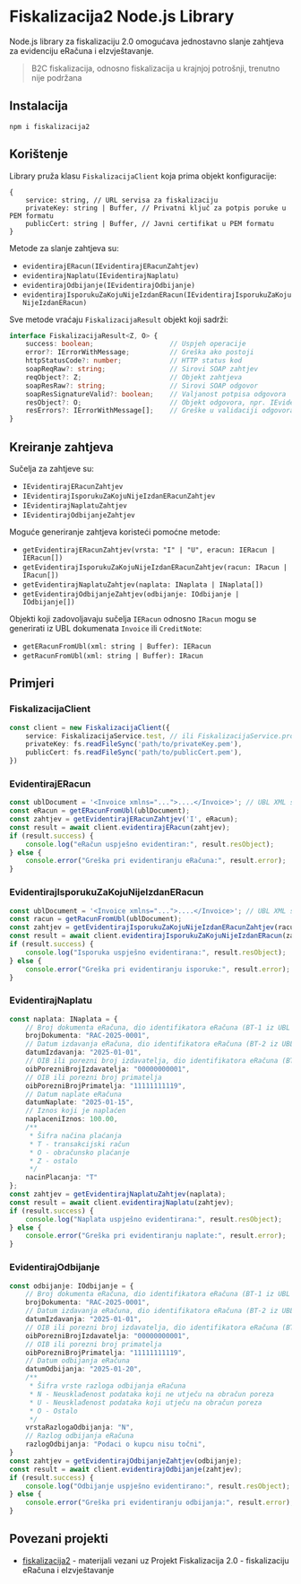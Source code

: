 # Fiskalizacija2 Node.js Library

Node.js library za fiskalizaciju 2.0 omogućava jednostavno slanje zahtjeva za evidenciju eRačuna i eIzvještavanje.

> B2C fiskalizacija, odnosno fiskalizacija u krajnjoj potrošnji, trenutno nije podržana

## Instalacija

```npm i fiskalizacija2```

## Korištenje

Library pruža klasu `FiskalizacijaClient` koja prima objekt konfiguracije:

```text
{
    service: string, // URL servisa za fiskalizaciju
    privateKey: string | Buffer, // Privatni ključ za potpis poruke u PEM formatu
    publicCert: string | Buffer, // Javni certifikat u PEM formatu
}
```

Metode za slanje zahtjeva su:

- `evidentirajERacun(IEvidentirajERacunZahtjev)`
- `evidentirajNaplatu(IEvidentirajNaplatu)`
- `evidentirajOdbijanje(IEvidentirajOdbijanje)`
- `evidentirajIsporukuZaKojuNijeIzdanERacun(IEvidentirajIsporukuZaKojuNijeIzdanERacun)`

Sve metode vraćaju `FiskalizacijaResult` objekt koji sadrži:

```typescript
interface FiskalizacijaResult<Z, O> {
    success: boolean;                   // Uspjeh operacije
    error?: IErrorWithMessage;          // Greška ako postoji
    httpStatusCode?: number;            // HTTP status kod
    soapReqRaw?: string;                // Sirovi SOAP zahtjev
    reqObject?: Z;                      // Objekt zahtjeva
    soapResRaw?: string;                // Sirovi SOAP odgovor
    soapResSignatureValid?: boolean;    // Valjanost potpisa odgovora
    resObject?: O;                      // Objekt odgovora, npr. IEvidentirajERacunOdgovor
    resErrors?: IErrorWithMessage[];    // Greške u validaciji odgovora regexom (ne prekidaju obradu i ne utječu na success)
}
```

## Kreiranje zahtjeva

Sučelja za zahtjeve su:

- `IEvidentirajERacunZahtjev`
- `IEvidentirajIsporukuZaKojuNijeIzdanERacunZahtjev`
- `IEvidentirajNaplatuZahtjev`
- `IEvidentirajOdbijanjeZahtjev`

Moguće generiranje zahtjeva koristeći pomoćne metode:

- `getEvidentirajERacunZahtjev(vrsta: "I" | "U", eracun: IERacun | IERacun[])`
- `getEvidentirajIsporukuZaKojuNijeIzdanERacunZahtjev(racun: IRacun | IRacun[])`
- `getEvidentirajNaplatuZahtjev(naplata: INaplata | INaplata[])`
- `getEvidentirajOdbijanjeZahtjev(odbijanje: IOdbijanje | IOdbijanje[])`

Objekti koji zadovoljavaju sučelja `IERacun` odnosno `IRacun` mogu se generirati iz UBL dokumenata `Invoice` ili `CreditNote`:

- `getERacunFromUbl(xml: string | Buffer): IERacun`
- `getRacunFromUbl(xml: string | Buffer): IRacun`

## Primjeri

### FiskalizacijaClient

```typescript
const client = new FiskalizacijaClient({
    service: FiskalizacijaService.test, // ili FiskalizacijaService.prod
    privateKey: fs.readFileSync('path/to/privateKey.pem'),
    publicCert: fs.readFileSync('path/to/publicCert.pem'),
})
````

### EvidentirajERacun

```typescript
const ublDocument = '<Invoice xmlns="...">....</Invoice>'; // UBL XML string ili Buffer
const eRacun = getERacunFromUbl(ublDocument);
const zahtjev = getEvidentirajERacunZahtjev('I', eRacun);
const result = await client.evidentirajERacun(zahtjev);
if (result.success) {
    console.log("eRačun uspješno evidentiran:", result.resObject);
} else {
    console.error("Greška pri evidentiranju eRačuna:", result.error);
}
```

### EvidentirajIsporukuZaKojuNijeIzdanERacun

```typescript
const ublDocument = '<Invoice xmlns="...">....</Invoice>'; // UBL XML string ili Buffer
const racun = getRacunFromUbl(ublDocument);
const zahtjev = getEvidentirajIsporukuZaKojuNijeIzdanERacunZahtjev(racun);
const result = await client.evidentirajIsporukuZaKojuNijeIzdanERacun(zahtjev);
if (result.success) {
    console.log("Isporuka uspješno evidentirana:", result.resObject);
} else {
    console.error("Greška pri evidentiranju isporuke:", result.error);
}
```

### EvidentirajNaplatu

```typescript
const naplata: INaplata = {
    // Broj dokumenta eRačuna, dio identifikatora eRačuna (BT-1 iz UBL 2.1)
    brojDokumenta: "RAC-2025-0001",
    // Datum izdavanja eRačuna, dio identifikatora eRačuna (BT-2 iz UBL 2.1)
    datumIzdavanja: "2025-01-01",
    // OIB ili porezni broj izdavatelja, dio identifikatora eRačuna (BT-31 iz UBL 2.1)
    oibPorezniBrojIzdavatelja: "00000000001",
    // OIB ili porezni broj primatelja
    oibPorezniBrojPrimatelja: "11111111119",
    // Datum naplate eRačuna
    datumNaplate: "2025-01-15",
    // Iznos koji je naplaćen
    naplaceniIznos: 100.00,
    /**
     * Šifra načina plaćanja
     * T - transakcijski račun
     * O - obračunsko plaćanje
     * Z - ostalo
     */
    nacinPlacanja: "T"
};
const zahtjev = getEvidentirajNaplatuZahtjev(naplata);
const result = await client.evidentirajNaplatu(zahtjev);
if (result.success) {
    console.log("Naplata uspješno evidentirana:", result.resObject);
} else {
    console.error("Greška pri evidentiranju naplate:", result.error);
}
```

### EvidentirajOdbijanje

```typescript
const odbijanje: IOdbijanje = {
    // Broj dokumenta eRačuna, dio identifikatora eRačuna (BT-1 iz UBL 2.1)
    brojDokumenta: "RAC-2025-0001",
    // Datum izdavanja eRačuna, dio identifikatora eRačuna (BT-2 iz UBL 2.1)
    datumIzdavanja: "2025-01-01",
    // OIB ili porezni broj izdavatelja, dio identifikatora eRačuna (BT-31 iz UBL 2.1)
    oibPorezniBrojIzdavatelja: "00000000001",
    // OIB ili porezni broj primatelja
    oibPorezniBrojPrimatelja: "11111111119",
    // Datum odbijanja eRačuna
    datumOdbijanja: "2025-01-20",
    /**
     * Šifra vrste razloga odbijanja eRačuna
     * N - Neusklađenost podataka koji ne utječu na obračun poreza
     * U - Neusklađenost podataka koji utječu na obračun poreza
     * O - Ostalo
     */
    vrstaRazlogaOdbijanja: "N",
    // Razlog odbijanja eRačuna
    razlogOdbijanja: "Podaci o kupcu nisu točni",
}
const zahtjev = getEvidentirajOdbijanjeZahtjev(odbijanje);
const result = await client.evidentirajOdbijanje(zahtjev);
if (result.success) {
    console.log("Odbijanje uspješno evidentirano:", result.resObject);
} else {
    console.error("Greška pri evidentiranju odbijanja:", result.error);
}
```

## Povezani projekti

- [fiskalizacija2](https://github.com/shunkica/fiskalizacija2) - materijali vezani uz Projekt Fiskalizacija 2.0 - fiskalizaciju eRačuna i eIzvještavanje

